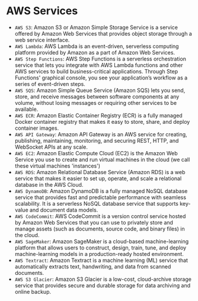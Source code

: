 AWS Services
================
- `AWS S3`: Amazon S3 or Amazon Simple Storage Service is a service offered by Amazon Web Services that provides object storage through a web service interface.
- `AWS Lambda`: AWS Lambda is an event-driven, serverless computing platform provided by Amazon as a part of Amazon Web Services.
- `AWS Step Functions`: AWS Step Functions is a serverless orchestration service that lets you integrate with AWS Lambda functions and other AWS services to build business-critical applications. Through Step Functions' graphical console, you see your application’s workflow as a series of event-driven steps.
- `AWS SQS`: Amazon Simple Queue Service (Amazon SQS) lets you send, store, and receive messages between software components at any volume, without losing messages or requiring other services to be available.
- `AWS ECR`: Amazon Elastic Container Registry (ECR) is a fully managed Docker container registry that makes it easy to store, share, and deploy container images.
- `AWS API Gateway`: Amazon API Gateway is an AWS service for creating, publishing, maintaining, monitoring, and securing REST, HTTP, and WebSocket APIs at any scale.
- `AWS EC2`: Amazon Elastic Compute Cloud (EC2) is the Amazon Web Service you use to create and run virtual machines in the cloud (we call these virtual machines 'instances')
- `AWS RDS`: Amazon Relational Database Service (Amazon RDS) is a web service that makes it easier to set up, operate, and scale a relational database in the AWS Cloud.
- `AWS DynamoDB`: Amazon DynamoDB is a fully managed NoSQL database service that provides fast and predictable performance with seamless scalability. It is a serverless NoSQL database service that supports key-value and document data models. 
- `AWS CodeCommit`: AWS CodeCommit is a version control service hosted by Amazon Web Services that you can use to privately store and manage assets (such as documents, source code, and binary files) in the cloud.
- `AWS SageMaker`: Amazon SageMaker is a cloud-based machine-learning platform that allows users to construct, design, train, tune, and deploy machine-learning models in a production-ready hosted environment. 
- `AWS Textract`: Amazon Textract is a machine learning (ML) service that automatically extracts text, handwriting, and data from scanned documents. 
- `AWS S3 Glacier`: Amazon S3 Glacier is a low-cost, cloud-archive storage service that provides secure and durable storage for data archiving and online backup.
